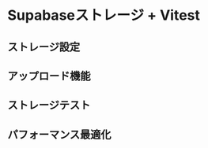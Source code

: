 # Supabaseストレージ + Vitest

## ストレージ設定
<!-- ファイルストレージの設定 -->

## アップロード機能
<!-- ファイルアップロード機能の実装 -->

## ストレージテスト
<!-- ストレージ機能のテスト方法 -->

## パフォーマンス最適化
<!-- ファイル処理の最適化 -->